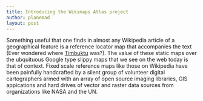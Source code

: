 ```yaml
---
title: Introducing the Wikimaps Atlas project
author: planemad
layout: post
---
```


Something useful that one finds in almost any Wikipedia article of a geographical feature is a reference locator map that accompanies the text (Ever wondered where [Timbuktu](http://en.wikipedia.org/wiki/Timbuktu) was?). The value of these static maps over the ubquituous Google type slippy maps that we see on the web today is that of context. Fixed scale reference maps like those on Wikipedia have been painfully handcrafted by a silent group of volunteer digital cartographers armed with an array of open source imaging libraries, GIS appications and hard drives of vector and raster data sources from organizations like NASA and the UN.


